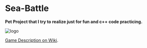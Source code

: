 # Sea-Battle  

__Pet Project that I try to realize just for fun and c++ code practicing.__  

![logo](https://play-lh.googleusercontent.com/BtyLLtoZa5u0wvcwtPNVCKyP0sEV1kGlSJbdUBBHaQUepxzeLTn4yObqyihpCRXb3KM)

[Game Description on Wiki](https://en.wikipedia.org/wiki/Sea_Battle).